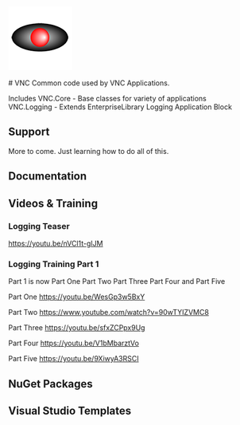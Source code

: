 <p>
    <img src="Cylon EyeBall 128x128.png">
</p>
# VNC
Common code used by VNC Applications. 

Includes 
  VNC.Core - Base classes for variety of applications  
  VNC.Logging - Extends EnterpriseLibrary Logging Application Block
  
  
  ## Support
  More to come.  Just learning how to do all of this.
  
  ## Documentation
  
  ## Videos &amp; Training
  ### Logging Teaser
  https://youtu.be/nVCl1t-gIJM
  
  ### Logging Training Part 1
  Part 1 is now 
    Part One
    Part Two
    Part Three
    Part Four
    and Part Five

Part One
https://youtu.be/WesGp3w5BxY

Part Two
https://www.youtube.com/watch?v=90wTYIZVMC8

Part Three
https://youtu.be/sfxZCPpx9Ug

Part Four
https://youtu.be/V1bMbarztVo

Part Five
https://youtu.be/9XiwyA3RSCI

  
  ## NuGet Packages
  
  ## Visual Studio Templates
  
  
  
  

